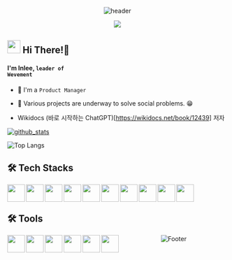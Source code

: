 
<div align=center>

![header](https://capsule-render.vercel.app/api?type=waving&color=8581f5&height=240&section=header&text=In%20Lee%20&fontSize=90&fontColor=ffffff&animation=twinkling)
<br>

<img src="https://user-images.githubusercontent.com/101442533/231036848-470297bf-1b0e-4e40-8609-07258c06c3d0.png"/>
</div>


## <img src="https://user-images.githubusercontent.com/95608811/231029912-4d8cc4f8-b832-4194-8471-1b2556d57393.png" style="height: 30px"/> Hi There!👋
#### I'm Inlee, <code>leader of Wevement</code>

- 🤔 I'm a `Product Manager`

- 🔭 Various projects are underway to solve social problems. 😁

- Wikidocs (바로 시작하는 ChatGPT)[https://wikidocs.net/book/12439] 저자


[![github_stats](https://github-readme-stats.vercel.app/api?username=2inlee&show_icons=true&hide_border=true)](https://github.com/EunsuSeo01)

![Top Langs](https://github-readme-stats.vercel.app/api/top-langs/?username=2inlee&layout=compact)


<h2> 🛠 Tech Stacks</h2>
<a href="#" target="_blank"><img src="https://user-images.githubusercontent.com/95608811/231034888-4fbfdb5d-14a0-4d15-86ed-ba3120511daf.png" width="40" height="40" align="left"/></a>
<a href="#" target="_blank"><img src="https://user-images.githubusercontent.com/95608811/231035528-b5044856-e7e1-4f01-acf0-fae419e78100.svg" width="40" height="40" align="left"/></a>
<a href="#" target="_blank"><img src="https://user-images.githubusercontent.com/95608811/231035461-7b24ef9a-cd63-4898-b815-2e7a296b4344.svg" width="40" height="40" align="left"/></a>
<a href="#" target="_blank"><img src="https://user-images.githubusercontent.com/95608811/231035471-2626c7cd-9831-4433-ad57-f91db0ae84dd.svg" width="40" height="40" align="left"/></a>
<a href="#" target="_blank"><img src="https://user-images.githubusercontent.com/95608811/231035436-2366b6da-1deb-4677-9892-d08a371dee8e.svg" width="40" height="40" align="left"/></a>
<a href="#" target="_blank"><img src="https://user-images.githubusercontent.com/95608811/231035375-665b6290-2395-417e-8e22-e94cbcf7e5c8.svg" width="40" height="40" align="left"/></a>
<a href="#" target="_blank"><img src="https://user-images.githubusercontent.com/95608811/231034950-84e95606-f167-4ed0-bb6d-5e550da0018a.svg" width="40" height="40" align="left"/></a>
<a href="#" target="_blank"><img src="https://user-images.githubusercontent.com/95608811/231035037-f2c5fb34-24f9-432d-abd4-aea8948d795a.svg" width="40" height="40" align="left"/></a>
<a href="#" target="_blank"><img src="https://user-images.githubusercontent.com/95608811/231034904-1d3ced3a-53b7-4e0e-85e6-59bdc4b3ec8c.svg" width="40" height="40" align="left"/></a>
<a href="#" target="_blank"><img src="https://user-images.githubusercontent.com/95608811/231034924-47652c82-d5fc-4c8e-91cf-51d016de87b7.svg" width="40" height="40" align="left"/></a>
<br>
<br>
<h2> 🛠 Tools</h2>
<img src="https://user-images.githubusercontent.com/95608811/231035357-1a855064-f0b2-48c0-8817-58273a55b0ba.svg" width="40" height="40" align="left"/>
<img src="https://user-images.githubusercontent.com/95608811/231038227-96b35d7e-dc2d-485f-9bcb-0a10b9680b47.svg" width="40" height="40" align="left"/>
<img src="https://user-images.githubusercontent.com/95608811/231035061-c63b2676-8001-4943-a3d3-0f7031fe4c7d.png" width="40" height="40" align="left"/>
<img src="https://user-images.githubusercontent.com/95608811/231038215-73be8b3b-0bd6-4f60-93c3-b0260a4b9aa5.svg" width="40" height="40" align="left"/>
<a href="#" target="_blank"><img src="https://user-images.githubusercontent.com/95608811/231038241-b074c26b-2f58-4ec8-8584-4b66aea03fe7.svg" width="40" height="40" align="left"/></a>
<img src="https://user-images.githubusercontent.com/101442533/231060113-4cf6aad7-4d6e-45d9-ba9d-4d13f634e868.svg" width="40" height="40" align="left"/>

<div align=center>
  
![Footer](https://capsule-render.vercel.app/api?type=waving&color=8581f5&height=200&section=footer)
</div>

